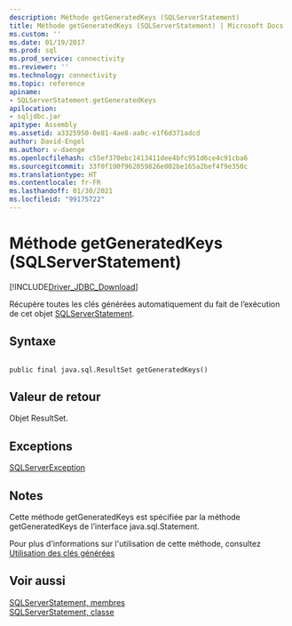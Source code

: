 ```yaml
---
description: Méthode getGeneratedKeys (SQLServerStatement)
title: Méthode getGeneratedKeys (SQLServerStatement) | Microsoft Docs
ms.custom: ''
ms.date: 01/19/2017
ms.prod: sql
ms.prod_service: connectivity
ms.reviewer: ''
ms.technology: connectivity
ms.topic: reference
apiname:
- SQLServerStatement.getGeneratedKeys
apilocation:
- sqljdbc.jar
apitype: Assembly
ms.assetid: a3325950-0e81-4ae8-aa0c-e1f6d371adcd
author: David-Engel
ms.author: v-daenge
ms.openlocfilehash: c55ef370ebc1413411dee4bfc951d6ce4c91cba6
ms.sourcegitcommit: 33f0f190f962059826e002be165a2bef4f9e350c
ms.translationtype: HT
ms.contentlocale: fr-FR
ms.lasthandoff: 01/30/2021
ms.locfileid: "99175722"
---
```

# <a name="getgeneratedkeys-method-sqlserverstatement"></a>Méthode getGeneratedKeys (SQLServerStatement)
[!INCLUDE[Driver_JDBC_Download](../../../includes/driver_jdbc_download.md)]

  Récupère toutes les clés générées automatiquement du fait de l’exécution de cet objet [SQLServerStatement](../../../connect/jdbc/reference/sqlserverstatement-class.md).  
  
## <a name="syntax"></a>Syntaxe  
  
```  
  
public final java.sql.ResultSet getGeneratedKeys()  
```  
  
## <a name="return-value"></a>Valeur de retour  
 Objet ResultSet.  
  
## <a name="exceptions"></a>Exceptions  
 [SQLServerException](../../../connect/jdbc/reference/sqlserverexception-class.md)  
  
## <a name="remarks"></a>Notes  
 Cette méthode getGeneratedKeys est spécifiée par la méthode getGeneratedKeys de l’interface java.sql.Statement.  
  
 Pour plus d'informations sur l'utilisation de cette méthode, consultez [Utilisation des clés générées](../../../connect/jdbc/using-auto-generated-keys.md)  
  
## <a name="see-also"></a>Voir aussi  
 [SQLServerStatement, membres](../../../connect/jdbc/reference/sqlserverstatement-members.md)   
 [SQLServerStatement, classe](../../../connect/jdbc/reference/sqlserverstatement-class.md)  
  
  
